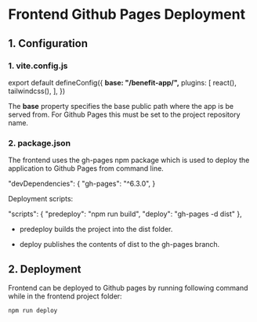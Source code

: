 # Frontend Github Pages Deployment

## 1. Configuration

### 1. vite.config.js

export default defineConfig({
  **base: "/benefit-app/",**
  plugins: [
    react(),
    tailwindcss(),
  ],
})

The **base** property specifies the base public path where the app is be served from. For Github Pages this must be set to the project repository name.

### 2. package.json

The frontend uses the gh-pages npm package which is used to deploy the application to Github Pages from command line.

"devDependencies": {
    "gh-pages": "^6.3.0",
}

Deployment scripts:

 "scripts": {
    "predeploy": "npm run build",
    "deploy": "gh-pages -d dist"
  },

- predeploy builds the project into the dist folder.

- deploy publishes the contents of dist to the gh-pages branch.

## 2. Deployment

Frontend can be deployed to Github pages by running following command while in the frontend project folder:

```sh
npm run deploy
```
